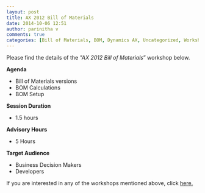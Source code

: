```yaml
---
layout: post
title: AX 2012 Bill of Materials
date: 2014-10-06 12:51
author: parinitha v
comments: true
categories: [Bill of Materials, BOM, Dynamics AX, Uncategorized, Workshops]
---
```

Please find the details of the <i>"AX 2012 Bill of Materials</i>&rdquo; workshop below.

<strong>Agenda</strong>

<ul>
<li>Bill of Materials versions</li>
<li>BOM Calculations</li>
<li>BOM Setup</li>
</ul>

<strong>Session Duration</strong>

<ul>
<li>1.5 hours</li>
</ul>

<strong>Advisory Hours</strong>

<ul>
<li>5 Hours</li>
</ul>

<strong>Target Audience</strong>

<ul>
<li>Business Decision Makers</li>
<li>Developers</li>
</ul>

If you are interested in any of the workshops mentioned above, click&nbsp;<a href="mailto:blog_ptsdynamics@microsoft.com?Subject=Dynamics%20AX%20Workshops%20-%20Registration&amp;Body=PLEASE%20FILL%20IN%20THE%20FOLLOWING%20DETAILS%0A%0AName%3A%0ACompany%20Name%3A%0APartner%20ID%3A%0AContact%20number%3A%0AEmail%20ID%3A%0AProducts%20interested%20in%3A%0ASessions%20interested%20in%3A">here.</a>
